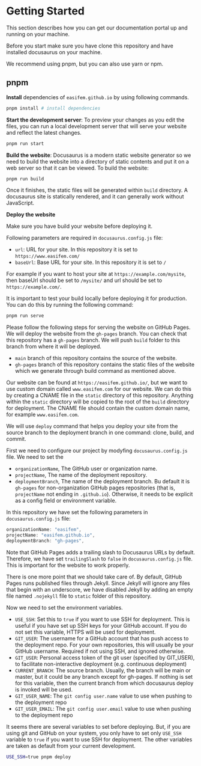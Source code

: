 # Getting Started

This section describes how you can get our documentation portal up and running on your machine.

Before you start make sure you have clone this repository and have installed docusaurus on your machine.

We recommend using pnpm, but you can also use yarn or npm.

## pnpm

**Install** dependencies of `easifem.github.io` by using following commands.

```sh
pnpm install # install dependencies
```

**Start the development server**: To preview your changes as you edit the files, you can run a local development server that will serve your website and reflect the latest changes.

```sh
pnpm run start
```

**Build the website**: Docusaurus is a modern static website generator so we need to build the website into a directory of static contents and put it on a web server so that it can be viewed. To build the website:

```sh
pnpm run build
```

Once it finishes, the static files will be generated within `build` directory. A docusaurus site is statically rendered, and it can generally work without JavaScript.

**Deploy the website**

Make sure you have build your website before deploying it.

Following parameters are required in `docusaurus.config.js` file:

- `url`: URL for your site. In this repository it is set to `https://www.easifem.com/`
- `baseUrl`: Base URL for your site. In this repository it is set to `/`

For example if you want to host your site at `https://example.com/mysite`, then baseUrl should be set to `/mysite/` and url should be set to `https://example.com/`.

It is important to test your build locally before deploying it for production. You can do this by running the following command:

```sh
pnpm run serve
```

Please follow the following steps for serving the website on GitHub Pages. We will deploy the website from the `gh-pages` branch. You can check that this repository has a `gh-pages` branch. We will push `build` folder to this branch from where it will be deployed.

- `main` branch of this repository contains the source of the website.
- `gh-pages` branch of this repository contains the static files of the website which we generate through build command as mentioned above.

Our website can be found at `https://easifem.github.io/`, but we want to use custom domain called `www.easifem.com` for our website. We can do this by creating a CNAME file in the `static` directory of this repository. Anything within the `static` directory will be copied to the root of the `build` directory for deployment. The CNAME file should contain the custom domain name, for example `www.easifem.com`.

We will use `deploy` command that helps you deploy your site from the source branch to the deployment branch in one command: clone, build, and commit.

First we need to configure our project by modyfing `docusaurus.config.js` file. We need to set the

- `organizationName`, The GitHub user or organization name.
- `projectName`, The name of the deployment repository.
- `deploymentBranch`, The name of the deployment branch. Bu default it is `gh-pages` for non-organization GitHub pages repositories (that is, `projectName` not ending in `.github.io`). Otherwise, it needs to be explicit as a config field or environment variable.

In this repository we have set the following parameters in `docusaurus.config.js` file:

```js
organizationName: "easifem",
projectName: "easifem.github.io",
deploymentBranch: "gh-pages",
```

Note that GitHub Pages adds a trailing slash to Docusaurus URLs by default. Therefore, we have set `trailingSlash` to `false` in `docusaurus.config.js` file. This is important for the website to work properly.

There is one more point that we should take care of. By default, GitHub Pages runs published files through Jekyll. Since Jekyll will ignore any files that begin with an underscore, we have disabled Jekyll by adding an empty file named `.nojekyll` file to `static` folder of this repository.

Now we need to set the environment variables.

- `USE_SSH`: Set this to `true` if you want to use SSH for deployment. This is useful if you have set up SSH keys for your GitHub account. If you do not set this variable, HTTPS will be used for deployment.
- `GIT_USER`: The username for a GitHub account that has push access to the deployment repo. For your own repositories, this will usually be your GitHub username. Required if not using SSH, and ignored otherwise.
- `GIT_USER`: Personal access token of the git user (specified by GIT_USER), to facilitate non-interactive deployment (e.g. continuous deployment)
- `CURRENT_BRANCH`: The source branch. Usually, the branch will be main or master, but it could be any branch except for gh-pages. If nothing is set for this variable, then the current branch from which docusaurus deploy is invoked will be used.
- `GIT_USER_NAME`: The `git config user.name` value to use when pushing to the deployment repo
- `GIT_USER_EMAIL`: The `git config user.email` value to use when pushing to the deployment repo

It seems there are several variables to set before deploying. But, if you are using git and GitHub on your system, you only have to set only `USE_SSH` variable to `true` if you want to use SSH for deployment. The other variables are taken as default from your current development.

```sh
USE_SSH=true pnpm deploy
```
